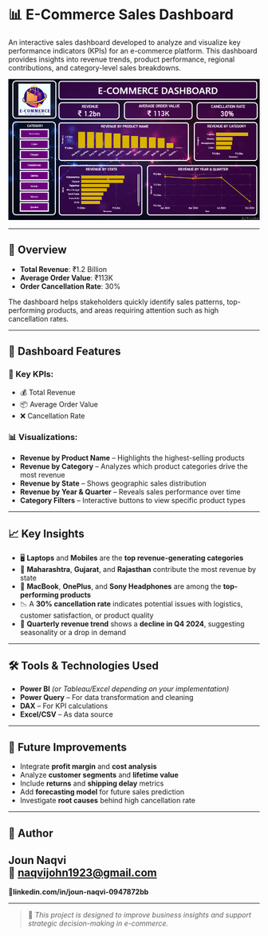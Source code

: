 # 📊 E-Commerce Sales Dashboard

An interactive sales dashboard developed to analyze and visualize key performance indicators (KPIs) for an e-commerce platform. This dashboard provides insights into revenue trends, product performance, regional contributions, and category-level sales breakdowns.

![E-Commerce Dashboard](./E-Commerce%20Sales%20SS.png)

---

## 🚀 Overview

- **Total Revenue**: ₹1.2 Billion  
- **Average Order Value**: ₹113K  
- **Order Cancellation Rate**: 30%

The dashboard helps stakeholders quickly identify sales patterns, top-performing products, and areas requiring attention such as high cancellation rates.

---

## 📌 Dashboard Features

### 📍 Key KPIs:
- 💰 Total Revenue  
- 📦 Average Order Value  
- ❌ Cancellation Rate  

### 📊 Visualizations:
- **Revenue by Product Name** – Highlights the highest-selling products  
- **Revenue by Category** – Analyzes which product categories drive the most revenue  
- **Revenue by State** – Shows geographic sales distribution  
- **Revenue by Year & Quarter** – Reveals sales performance over time  
- **Category Filters** – Interactive buttons to view specific product types  

---

## 📈 Key Insights

- 🖥️ **Laptops** and **Mobiles** are the **top revenue-generating categories**  
- 📍 **Maharashtra**, **Gujarat**, and **Rajasthan** contribute the most revenue by state  
- 💼 **MacBook**, **OnePlus**, and **Sony Headphones** are among the **top-performing products**  
- 📉 A **30% cancellation rate** indicates potential issues with logistics, customer satisfaction, or product quality  
- 📆 **Quarterly revenue trend** shows a **decline in Q4 2024**, suggesting seasonality or a drop in demand  

---

## 🛠️ Tools & Technologies Used

- **Power BI** *(or Tableau/Excel depending on your implementation)*  
- **Power Query** – For data transformation and cleaning  
- **DAX** – For KPI calculations  
- **Excel/CSV** – As data source  

---

## 🧠 Future Improvements

- Integrate **profit margin** and **cost analysis**
- Analyze **customer segments** and **lifetime value**
- Include **returns** and **shipping delay** metrics
- Add **forecasting model** for future sales prediction
- Investigate **root causes** behind high cancellation rate

---

## 👤 Author

**Joun Naqvi**  
📧 naqvijohn1923@gmail.com
---
🔗**linkedin.com/in/joun-naqvi-0947872bb**

---

> 📌 *This project is designed to improve business insights and support strategic decision-making in e-commerce.*


